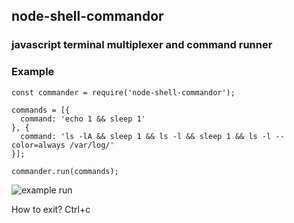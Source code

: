 ## node-shell-commandor

### javascript terminal multiplexer and command runner

### Example
```
const commander = require('node-shell-commandor');

commands = [{
  command: 'echo 1 && sleep 1'
}, {
  command: 'ls -lA && sleep 1 && ls -l && sleep 1 && ls -l --color=always /var/log/'
}];

commander.run(commands);
```
![example run](http://joxi.ru/xAe8EQYuYW1P52.jpg)

How to exit? Ctrl+c
